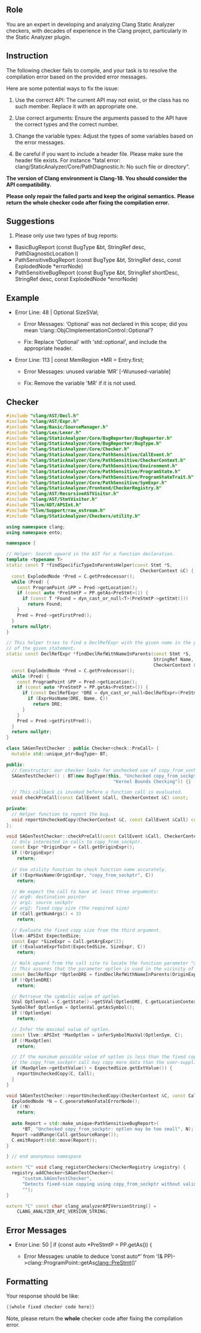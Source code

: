 ## Role

You are an expert in developing and analyzing Clang Static Analyzer checkers, with decades of experience in the Clang project, particularly in the Static Analyzer plugin.

## Instruction

The following checker fails to compile, and your task is to resolve the compilation error based on the provided error messages.

Here are some potential ways to fix the issue:

1. Use the correct API: The current API may not exist, or the class has no such member. Replace it with an appropriate one.

2. Use correct arguments: Ensure the arguments passed to the API have the correct types and the correct number.

3. Change the variable types: Adjust the types of some variables based on the error messages.

4. Be careful if you want to include a header file. Please make sure the header file exists. For instance "fatal error: clang/StaticAnalyzer/Core/PathDiagnostic.h: No such file or directory".

**The version of Clang environment is Clang-18. You should consider the API compatibility.**

**Please only repair the failed parts and keep the original semantics.**
**Please return the whole checker code after fixing the compilation error.**

## Suggestions

1. Please only use two types of bug reports:
  - BasicBugReport (const BugType &bt, StringRef desc, PathDiagnosticLocation l)
  - PathSensitiveBugReport (const BugType &bt, StringRef desc, const ExplodedNode *errorNode)
  - PathSensitiveBugReport (const BugType &bt, StringRef shortDesc, StringRef desc, const ExplodedNode *errorNode)

## Example

- Error Line: 48 |   Optional<DefinedOrUnknownSVal> SizeSVal; 

  - Error Messages: ‘Optional’ was not declared in this scope; did you mean ‘clang::ObjCImplementationControl::Optional’? 

  - Fix: Replace 'Optional<DefinedOrUnknownSVal>' with 'std::optional<DefinedOrUnknownSVal>', and include the appropriate header. 

- Error Line: 113 |     const MemRegion *MR = Entry.first;

    - Error Messages: unused variable ‘MR’ [-Wunused-variable]

    - Fix: Remove the variable 'MR' if it is not used.

## Checker

```cpp
#include "clang/AST/Decl.h"
#include "clang/AST/Expr.h"
#include "clang/Basic/SourceManager.h"
#include "clang/Lex/Lexer.h"
#include "clang/StaticAnalyzer/Core/BugReporter/BugReporter.h"
#include "clang/StaticAnalyzer/Core/BugReporter/BugType.h"
#include "clang/StaticAnalyzer/Core/Checker.h"
#include "clang/StaticAnalyzer/Core/PathSensitive/CallEvent.h"
#include "clang/StaticAnalyzer/Core/PathSensitive/CheckerContext.h"
#include "clang/StaticAnalyzer/Core/PathSensitive/Environment.h"
#include "clang/StaticAnalyzer/Core/PathSensitive/ProgramState.h"
#include "clang/StaticAnalyzer/Core/PathSensitive/ProgramStateTrait.h"
#include "clang/StaticAnalyzer/Core/PathSensitive/SymExpr.h"
#include "clang/StaticAnalyzer/Frontend/CheckerRegistry.h"
#include "clang/AST/RecursiveASTVisitor.h"
#include "clang/AST/StmtVisitor.h"
#include "llvm/ADT/APSInt.h"
#include "llvm/Support/raw_ostream.h"
#include "clang/StaticAnalyzer/Checkers/utility.h"

using namespace clang;
using namespace ento;

namespace {

// Helper: Search upward in the AST for a function declaration.
template <typename T>
static const T *findSpecificTypeInParentsHelper(const Stmt *S,
                                                  CheckerContext &C) {
  const ExplodedNode *Pred = C.getPredecessor();
  while (Pred) {
    const ProgramPoint &PP = Pred->getLocation();
    if (const auto *PreStmtP = PP.getAs<PreStmt>()) {
      if (const T *Found = dyn_cast_or_null<T>(PreStmtP->getStmt()))
        return Found;
    }
    Pred = Pred->getFirstPred();
  }
  return nullptr;
}

// This helper tries to find a DeclRefExpr with the given name in the parents
// of the given statement.
static const DeclRefExpr *findDeclRefWithNameInParents(const Stmt *S,
                                                       StringRef Name,
                                                       CheckerContext &C) {
  const ExplodedNode *Pred = C.getPredecessor();
  while (Pred) {
    const ProgramPoint &PP = Pred->getLocation();
    if (const auto *PreStmtP = PP.getAs<PreStmt>()) {
      if (const DeclRefExpr *DRE = dyn_cast_or_null<DeclRefExpr>(PreStmtP->getStmt())) {
        if (ExprHasName(DRE, Name, C))
          return DRE;
      }
    }
    Pred = Pred->getFirstPred();
  }
  return nullptr;
}

class SAGenTestChecker : public Checker<check::PreCall> {
  mutable std::unique_ptr<BugType> BT;

public:
  // Constructor: our checker looks for unchecked use of copy_from_sockptr.
  SAGenTestChecker() : BT(new BugType(this, "Unchecked copy_from_sockptr",
                                        "Kernel Bounds Checking")) {}

  // This callback is invoked before a function call is evaluated.
  void checkPreCall(const CallEvent &Call, CheckerContext &C) const;

private:
  // Helper function to report the bug.
  void reportUncheckedCopy(CheckerContext &C, const CallEvent &Call) const;
};

void SAGenTestChecker::checkPreCall(const CallEvent &Call, CheckerContext &C) const {
  // Only interested in calls to copy_from_sockptr.
  const Expr *OriginExpr = Call.getOriginExpr();
  if (!OriginExpr)
    return;
  
  // Use utility function to check function name accurately.
  if (!ExprHasName(OriginExpr, "copy_from_sockptr", C))
    return;

  // We expect the call to have at least three arguments:
  // arg0: destination pointer
  // arg1: source sockptr
  // arg2: fixed copy size (the required size)
  if (Call.getNumArgs() < 3)
    return;

  // Evaluate the fixed copy size from the third argument.
  llvm::APSInt ExpectedSize;
  const Expr *SizeExpr = Call.getArgExpr(2);
  if (!EvaluateExprToInt(ExpectedSize, SizeExpr, C))
    return;

  // Walk upward from the call site to locate the function parameter "optlen".
  // This assumes that the parameter optlen is used in the vicinity of the call.
  const DeclRefExpr *OptlenDRE = findDeclRefWithNameInParents(OriginExpr, "optlen", C);
  if (!OptlenDRE)
    return;

  // Retrieve the symbolic value of optlen.
  SVal OptlenVal = C.getState()->getSVal(OptlenDRE, C.getLocationContext());
  SymbolRef OptlenSym = OptlenVal.getAsSymbol();
  if (!OptlenSym)
    return;

  // Infer the maximal value of optlen.
  const llvm::APSInt *MaxOptlen = inferSymbolMaxVal(OptlenSym, C);
  if (!MaxOptlen)
    return;

  // If the maximum possible value of optlen is less than the fixed copy size,
  // the copy_from_sockptr call may copy more data than the user-supplied length.
  if (MaxOptlen->getExtValue() < ExpectedSize.getExtValue()) {
    reportUncheckedCopy(C, Call);
  }
}

void SAGenTestChecker::reportUncheckedCopy(CheckerContext &C, const CallEvent &Call) const {
  ExplodedNode *N = C.generateNonFatalErrorNode();
  if (!N)
    return;
    
  auto Report = std::make_unique<PathSensitiveBugReport>(
      *BT, "Unchecked copy_from_sockptr: optlen may be too small", N);
  Report->addRange(Call.getSourceRange());
  C.emitReport(std::move(Report));
}

} // end anonymous namespace

extern "C" void clang_registerCheckers(CheckerRegistry &registry) {
  registry.addChecker<SAGenTestChecker>(
      "custom.SAGenTestChecker", 
      "Detects fixed-size copying using copy_from_sockptr without validating user-supplied buffer length", 
      "");
}

extern "C" const char clang_analyzerAPIVersionString[] =
    CLANG_ANALYZER_API_VERSION_STRING;

```

## Error Messages 

- Error Line: 50 |     if (const auto *PreStmtP = PP.getAs<PreStmt>()) {

	- Error Messages: unable to deduce ‘const auto*’ from ‘(& PP)->clang::ProgramPoint::getAs<clang::PreStmt>()’



## Formatting 

Your response should be like: 

```cpp
{{whole fixed checker code here}}
```

Note, please return the **whole** checker code after fixing the compilation error.